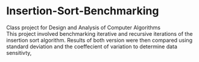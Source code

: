 # Insertion-Sort-Benchmarking
Class project for Design and Analysis of Computer Algorithms
<br>
This project involved benchmarking iterative and recursive iterations of the insertion sort algorithm. Results of both version were then compared using standard deviation and the coeffecient of variation to determine data sensitivty,
